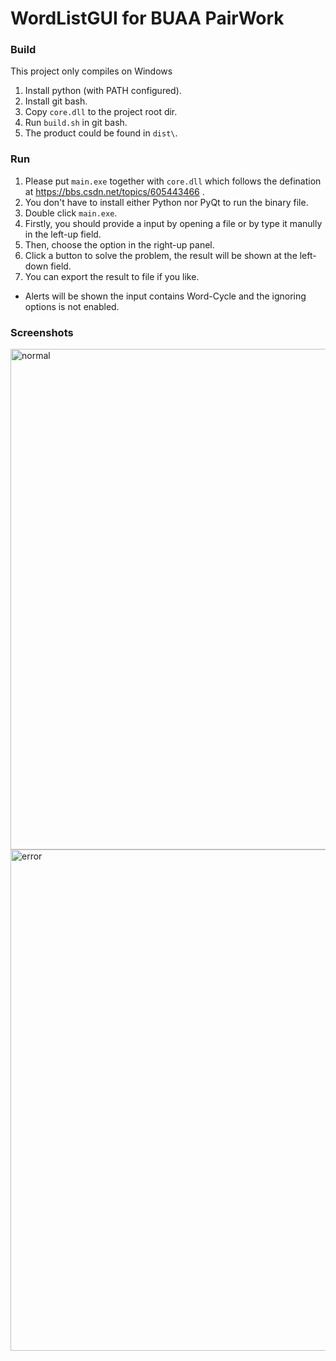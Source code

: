 # WordListGUI for BUAA PairWork 

### Build

This project only compiles on Windows

1. Install python (with PATH configured).
2. Install git bash.
3. Copy `core.dll` to the project root dir.
4. Run `build.sh` in git bash.
5. The product could be found in `dist\`.

### Run

1. Please put `main.exe` together with `core.dll` which follows the defination at https://bbs.csdn.net/topics/605443466 .
2. You don't have to install either Python nor PyQt to run the binary file.
3. Double click `main.exe`.
4. Firstly, you should provide a input by opening a file or by type it manully in the left-up field.
5. Then, choose the option in the right-up panel.
6. Click a button to solve the problem, the result will be shown at the left-down field.
7. You can export the result to file if you like.

- Alerts will be shown the input contains Word-Cycle and the ignoring options is not enabled.

### Screenshots

<img width="801" alt="normal" src="https://user-images.githubusercontent.com/8200165/160999663-3ed6478e-6917-4a5a-b12f-e77bcca9ec8a.png">

<img width="802" alt="error" src="https://user-images.githubusercontent.com/8200165/160999508-8b5f5694-9375-4fc9-a95a-448dda3311c4.png">

